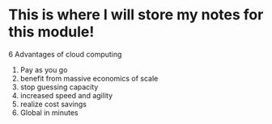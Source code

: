 # This is where I will store my notes for this module!

6 Advantages of cloud computing
1. Pay as you go 
1. benefit from massive economics of scale
1. stop guessing capacity
1. increased speed and agility
1. realize cost savings
1. Global in minutes
